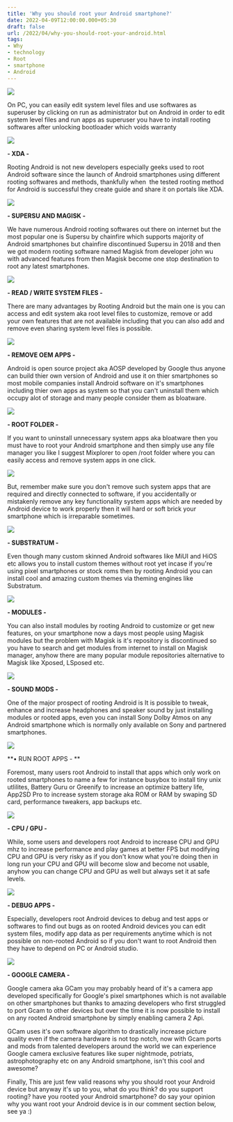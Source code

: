 ```yaml
---
title: 'Why you should root your Android smartphone?'
date: 2022-04-09T12:00:00.000+05:30
draft: false
url: /2022/04/why-you-should-root-your-android.html
tags: 
- Why
- technology
- Root
- smartphone
- Android
---
```


 [![](https://lh3.googleusercontent.com/-bABlUrk9BP8/YlHcb4FuT6I/AAAAAAAAKHA/uNIyN_oY-R0NRf0XXTinG_4TGe0KZunKACNcBGAsYHQ/s1600/1649532011897329-0.png)](https://lh3.googleusercontent.com/-bABlUrk9BP8/YlHcb4FuT6I/AAAAAAAAKHA/uNIyN_oY-R0NRf0XXTinG_4TGe0KZunKACNcBGAsYHQ/s1600/1649532011897329-0.png) 

  

  

  

On PC, you can easily edit system level files and use softwares as superuser by clicking on run as administrator but on Android in order to edit system level files and run apps as superuser you have to install rooting softwares after unlocking bootloader which voids warranty

  

 [![](https://lh3.googleusercontent.com/-aZh_YOF_WO8/YlHsd05eIEI/AAAAAAAAKH4/fb0AJcu4gKInsSYe01I99UbNkdgzSfDFwCNcBGAsYHQ/s1600/1649536116383111-0.png)](https://lh3.googleusercontent.com/-aZh_YOF_WO8/YlHsd05eIEI/AAAAAAAAKH4/fb0AJcu4gKInsSYe01I99UbNkdgzSfDFwCNcBGAsYHQ/s1600/1649536116383111-0.png) 

  

  

**\- XDA -**

  

Rooting Android is not new developers especially geeks used to root Android software since the launch of Android smartphones using different rooting softwares and methods, thankfully when  the tested rooting method for Android is successful they create guide and share it on portals like XDA.

  

 [![](https://lh3.googleusercontent.com/-zefs7f9TBuA/YlHsdB7c8-I/AAAAAAAAKH0/wC8WUbI_o-IMVl-nohnKEslRoVXxLnO8ACNcBGAsYHQ/s1600/1649536112653209-1.png)](https://lh3.googleusercontent.com/-zefs7f9TBuA/YlHsdB7c8-I/AAAAAAAAKH0/wC8WUbI_o-IMVl-nohnKEslRoVXxLnO8ACNcBGAsYHQ/s1600/1649536112653209-1.png) 

  

  

**\- SUPERSU AND MAGISK -**

  

We have numerous Android rooting softwares out there on internet but the most popular one is Supersu by chainfire which supports majority of Android smartphones but chainfire discontinued Supersu in 2018 and then we got modern rooting software named Magisk from developer john wu with advanced features from then Magisk become one stop destination to root any latest smartphones.

  

 [![](https://lh3.googleusercontent.com/-WjoKvNk0hZk/YlHscCrZ3OI/AAAAAAAAKHw/22h2w1aTwgg0JOpZONF2iKXeaiJCz9L2wCNcBGAsYHQ/s1600/1649536109125529-2.png)](https://lh3.googleusercontent.com/-WjoKvNk0hZk/YlHscCrZ3OI/AAAAAAAAKHw/22h2w1aTwgg0JOpZONF2iKXeaiJCz9L2wCNcBGAsYHQ/s1600/1649536109125529-2.png) 

  

**\- READ / WRITE SYSTEM FILES -**

  

There are many advantages by Rooting Android but the main one is you can access and edit system aka root level files to customize, remove or add your own features that are not available including that you can also add and remove even sharing system level files is possible.

  

 [![](https://lh3.googleusercontent.com/-3LL8Q65qRvU/YlHsbJKYHzI/AAAAAAAAKHs/AqPUD4daqsk1fWrGAr-q-2SMUsz5vAEXQCNcBGAsYHQ/s1600/1649536105619504-3.png)](https://lh3.googleusercontent.com/-3LL8Q65qRvU/YlHsbJKYHzI/AAAAAAAAKHs/AqPUD4daqsk1fWrGAr-q-2SMUsz5vAEXQCNcBGAsYHQ/s1600/1649536105619504-3.png) 

  

**\- REMOVE OEM APPS -**

  

Android is open source project aka AOSP developed by Google thus anyone can build thier own version of Android and use it on thier smartphones so most mobile companies install Android software on it's smartphones including thier own apps as system so that you can't uninstall them which occupy alot of storage and many people consider them as bloatware.

  

 [![](https://lh3.googleusercontent.com/-aA8gRH0EJz8/YlHsacILVCI/AAAAAAAAKHo/5UivGxSIE2sYcNKjcftE-QGhBjk0-BORACNcBGAsYHQ/s1600/1649536102092299-4.png)](https://lh3.googleusercontent.com/-aA8gRH0EJz8/YlHsacILVCI/AAAAAAAAKHo/5UivGxSIE2sYcNKjcftE-QGhBjk0-BORACNcBGAsYHQ/s1600/1649536102092299-4.png) 

  

**\- ROOT FOLDER -**

  

If you want to uninstall unnecessary system apps aka bloatware then you must have to root your Android smartphone and then simply use any file manager you like I suggest Mixplorer to open /root folder where you can easily access and remove system apps in one click.

  

 [![](https://lh3.googleusercontent.com/-ti7h1CwmdVQ/YlHsZW3QVII/AAAAAAAAKHk/Pk04LkgRv9QKrw_lEOxI8lSTyRVMSyJsgCNcBGAsYHQ/s1600/1649536098556363-5.png)](https://lh3.googleusercontent.com/-ti7h1CwmdVQ/YlHsZW3QVII/AAAAAAAAKHk/Pk04LkgRv9QKrw_lEOxI8lSTyRVMSyJsgCNcBGAsYHQ/s1600/1649536098556363-5.png) 

  

But, remember make sure you don't remove such system apps that are required and directly connected to software, if you accidentally or mistakenly remove any key functionality system apps which are needed by Android device to work properly then it will hard or soft brick your smartphone which is irreparable sometimes.

  

 [![](https://lh3.googleusercontent.com/-u5oJVDbhHwM/YlHsYtdtzJI/AAAAAAAAKHg/gAB6ZM_NZ4QWzNBQn2WgkvcPNf29EYldwCNcBGAsYHQ/s1600/1649536095082279-6.png)](https://lh3.googleusercontent.com/-u5oJVDbhHwM/YlHsYtdtzJI/AAAAAAAAKHg/gAB6ZM_NZ4QWzNBQn2WgkvcPNf29EYldwCNcBGAsYHQ/s1600/1649536095082279-6.png) 

  

**\- SUBSTRATUM -**

  

Even though many custom skinned Android softwares like MiUI and HiOS etc allows you to install custom themes without root yet incase if you're using pixel smartphones or stock roms then by rooting Android you can install cool and amazing custom themes via theming engines like Substratum.

  

 [![](https://lh3.googleusercontent.com/--Me7A_0t5S4/YlHsXjuPU_I/AAAAAAAAKHc/yRG65aNd1aIj2TdA2y74Nlc2T_YbrfPzACNcBGAsYHQ/s1600/1649536091596823-7.png)](https://lh3.googleusercontent.com/--Me7A_0t5S4/YlHsXjuPU_I/AAAAAAAAKHc/yRG65aNd1aIj2TdA2y74Nlc2T_YbrfPzACNcBGAsYHQ/s1600/1649536091596823-7.png) 

  

**\- MODULES -**

  

You can also install modules by rooting Android to customize or get new features, on your smartphone now a days most people using Magisk modules but the problem with Magisk is it's repository is discontinued so you have to search and get modules from internet to install on Magisk manager, anyhow there are many popular module repositories alternative to Magisk like Xposed, LSposed etc.

  

 [![](https://lh3.googleusercontent.com/-92-GNMuv4iM/YlHsWzMtEOI/AAAAAAAAKHY/GCKpcAn3Wb0oyd8fbRTrQqu_moxE87zTACNcBGAsYHQ/s1600/1649536088725095-8.png)](https://lh3.googleusercontent.com/-92-GNMuv4iM/YlHsWzMtEOI/AAAAAAAAKHY/GCKpcAn3Wb0oyd8fbRTrQqu_moxE87zTACNcBGAsYHQ/s1600/1649536088725095-8.png) 

  

**\- SOUND MODS -**  

  

One of the major prospect of rooting Android is It is possible to tweak, enhance and increase headphones and speaker sound by just installing modules or rooted apps, even you can install Sony Dolby Atmos on any Android smartphone which is normally only available on Sony and partnered smartphones.

  

 [![](https://lh3.googleusercontent.com/-WcVjpZhpedI/YlHsWLqJVAI/AAAAAAAAKHU/qQFYC0XFzQEYgVERsBhauR-ntlyWTQCuACNcBGAsYHQ/s1600/1649536084942932-9.png)](https://lh3.googleusercontent.com/-WcVjpZhpedI/YlHsWLqJVAI/AAAAAAAAKHU/qQFYC0XFzQEYgVERsBhauR-ntlyWTQCuACNcBGAsYHQ/s1600/1649536084942932-9.png) 

  

**• RUN ROOT APPS - **

  

Foremost, many users root Android to install that apps which only work on rooted smartphones to name a few for instance busybox to install tiny unix utlilites, Battery Guru or Greenify to increase an optimize battery life, App2SD Pro to increase system storage aka ROM or RAM by swaping SD card, performance tweakers, app backups etc.

  

 [![](https://lh3.googleusercontent.com/-5bkHJBye0bc/YlHsVMy1vOI/AAAAAAAAKHQ/E5F_PhWosJocOxB7ZaSJd2yb1V7nRaDqwCNcBGAsYHQ/s1600/1649536080848664-10.png)](https://lh3.googleusercontent.com/-5bkHJBye0bc/YlHsVMy1vOI/AAAAAAAAKHQ/E5F_PhWosJocOxB7ZaSJd2yb1V7nRaDqwCNcBGAsYHQ/s1600/1649536080848664-10.png) 

  

**\- CPU / GPU -**

  

While, some users and developers root Android to increase CPU and GPU mhz to increase performance and play games at better FPS but modifying CPU and GPU is very risky as if you don't know what you're doing then in long run your CPU and GPU will become slow and become not usable, anyhow you can change CPU and GPU as well but always set it at safe levels.

  

 [![](https://lh3.googleusercontent.com/-2UQgHgzrWoU/YlHsULY_DoI/AAAAAAAAKHM/bUbnpQwoVQ8p8xRrQR193BchUMzMNtFmwCNcBGAsYHQ/s1600/1649536077123717-11.png)](https://lh3.googleusercontent.com/-2UQgHgzrWoU/YlHsULY_DoI/AAAAAAAAKHM/bUbnpQwoVQ8p8xRrQR193BchUMzMNtFmwCNcBGAsYHQ/s1600/1649536077123717-11.png) 

  

**\- DEBUG APPS -**

  

Especially, developers root Android devices to debug and test apps or softwares to find out bugs as on rooted Android devices you can edit system files, modify app data as per requirements anytime which is not possible on non-rooted Android so if you don't want to root Android then they have to depend on PC or Android studio.

  

 [![](https://lh3.googleusercontent.com/-l55KPkCxT10/YlHsTH8-4gI/AAAAAAAAKHI/rzizAFVCyCcmoQxnXZpDa6oogWNYdrvRQCNcBGAsYHQ/s1600/1649536073308870-12.png)](https://lh3.googleusercontent.com/-l55KPkCxT10/YlHsTH8-4gI/AAAAAAAAKHI/rzizAFVCyCcmoQxnXZpDa6oogWNYdrvRQCNcBGAsYHQ/s1600/1649536073308870-12.png) 

  

**\- GOOGLE CAMERA -**

  

Google camera aka GCam you may probably heard of it's a camera app developed specifically for Google's pixel smartphones which is not available on other smartphones but thanks to amazing developers who first struggled to port Gcam to other devices but over the time it is now possible to install on any rooted Android smartphone by simply enabling camera 2 Api.

  

GCam uses it's own software algorithm to drastically increase picture quality even if the camera hardware is not top notch, now with Gcam ports and mods from talented developers around the world we can experience Google camera exclusive features like super nightmode, potriats, astrophotography etc on any Android smartphone, isn't this cool and awesome?

  

Finally, This are just few valid reasons why you should root your Android device but anyway it's up to you, what do you think? do you support rooting? have you rooted your Android smartphone? do say your opinion why you want root your Android device is in our comment section below, see ya :)